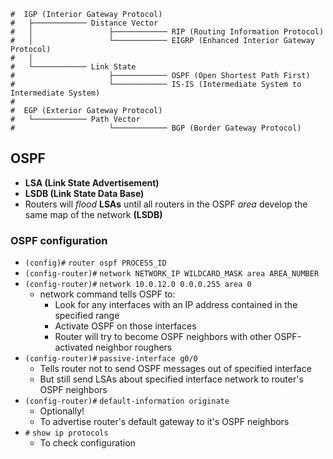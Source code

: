 ```
#  IGP (Interior Gateway Protocol)
#   ├──────────── Distance Vector 
#   │                 ├──────────── RIP (Routing Information Protocol)
#   │                 └──────────── EIGRP (Enhanced Interior Gateway Protocol)
#   │
#   └──────────── Link State
#                     ├──────────── OSPF (Open Shortest Path First)
#                     └──────────── IS-IS (Intermediate System to Intermediate System)
#
#  EGP (Exterior Gateway Protocol)
#   └──────────── Path Vector
#                     └──────────── BGP (Border Gateway Protocol)
```

## OSPF
- **LSA (Link State Advertisement)**
- **LSDB (Link State Data Base)**
- Routers will *flood* **LSAs** until all routers in the OSPF *area* develop the same map of the network **(LSDB)**

### OSPF configuration
- `(config)#` `router ospf PROCESS_ID`
- `(config-router)#` `network NETWORK_IP WILDCARD_MASK area AREA_NUMBER`
- `(config-router)#` `network 10.0.12.0 0.0.0.255 area 0`
	- network command tells OSPF to:
		- Look for any interfaces with an IP address contained in the specified range
		- Activate OSPF on those interfaces
		- Router will try to become OSPF neighbors with other OSPF-activated neighbor roughers
- `(config-router)#` `passive-interface g0/0`
	- Tells router not to send OSPF messages out of specified interface
	- But still send LSAs about specified interface network to router's OSPF neighbors
- `(config-router)#` `default-information originate`
	- Optionally!
	- To advertise router's default gateway to it's OSPF neighbors
- `#` `show ip protocols`
	 - To check configuration